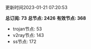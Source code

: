 更新时间2023-01-21 07:20:53

**总订阅: 73**
**总节点: 2426**
**有效节点: 368**
- trojan节点: 53
- v2ray节点: 143
- ss节点: 172
